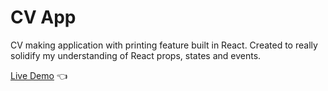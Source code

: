 # CV App

CV making application with printing feature built in React. Created to really solidify my understanding of React props, states and events.

[Live Demo](https://lw-a.github.io/cv-app/) 👈
